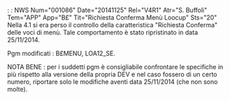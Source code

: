  :  : NWS Num="001086" Date="20141125" Rel="V4R1" Atr="S. Buffoli" Tem="APP" App="B£" Tit="Richiesta Conferma Menù Loocup" Sts="20"
Nella 4.1 si era perso il controllo della caratteristica "Richiesta Conferma" delle voci di menù.
Tale comportamento è stato ripristinato in data 25/11/2014.

Pgm modificati :  B£MENU, LOA12_SE.

NOTA BENE :  per i suddetti pgm è consigliabile confrontare le specifiche in più rispetto alla versione della propria DEV e nel caso fossero di un certo numero, riportare solo le modifiche aventi
data 25/11/2014 (che non sono molte).

